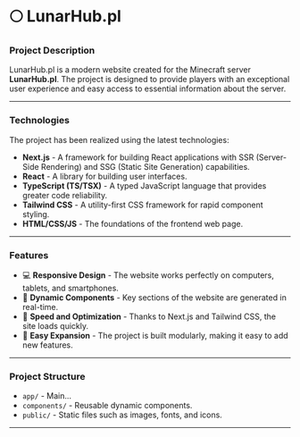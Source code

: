 # 🌕 LunarHub.pl  

### **Project Description**  
LunarHub.pl is a modern website created for the Minecraft server **LunarHub.pl**. The project is designed to provide players with an exceptional user experience and easy access to essential information about the server.  

---

### **Technologies**  
The project has been realized using the latest technologies:  
- **Next.js** - A framework for building React applications with SSR (Server-Side Rendering) and SSG (Static Site Generation) capabilities.  
- **React** - A library for building user interfaces.  
- **TypeScript (TS/TSX)** - A typed JavaScript language that provides greater code reliability.  
- **Tailwind CSS** - A utility-first CSS framework for rapid component styling.  
- **HTML/CSS/JS** - The foundations of the frontend web page.  

---

### **Features**  
- 💻 **Responsive Design** - The website works perfectly on computers, tablets, and smartphones.  
- 🌟 **Dynamic Components** - Key sections of the website are generated in real-time.  
- 🚀 **Speed and Optimization** - Thanks to Next.js and Tailwind CSS, the site loads quickly.  
- 📄 **Easy Expansion** - The project is built modularly, making it easy to add new features.  

---

### **Project Structure**  
- `app/` - Main...
- `components/` - Reusable dynamic components.  
- `public/` - Static files such as images, fonts, and icons.  

---
